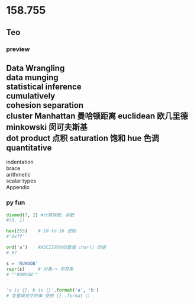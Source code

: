 #  158.755

## Teo

### preview
Data Wrangling  
data munging    
statistical inference   
cumulatively    
cohesion    separation  
cluster
Manhattan 曼哈顿距离
euclidean 欧几里德
minkowski 闵可夫斯基   
dot product 点积
saturation 饱和
hue 色调
quantitative
---
indentation  
brace   
arithmetic  
scalar types    
Appendix 


### py fun
```python
divmod(7, 2) #计算除数、余数
#(3, 1)

hex(255)    # 10 to 16 进制
#'0xff'

ord('a')    #ASCII码对应数值 char() 的逆
# 97

s = 'RUNOOB'
repr(s)     # 对象-> 字符串
# "'RUNOOB'"


'a is {}, b is {}'.format('a', 'b')
# 变量填充字符串 使用 {} .format（）


```
